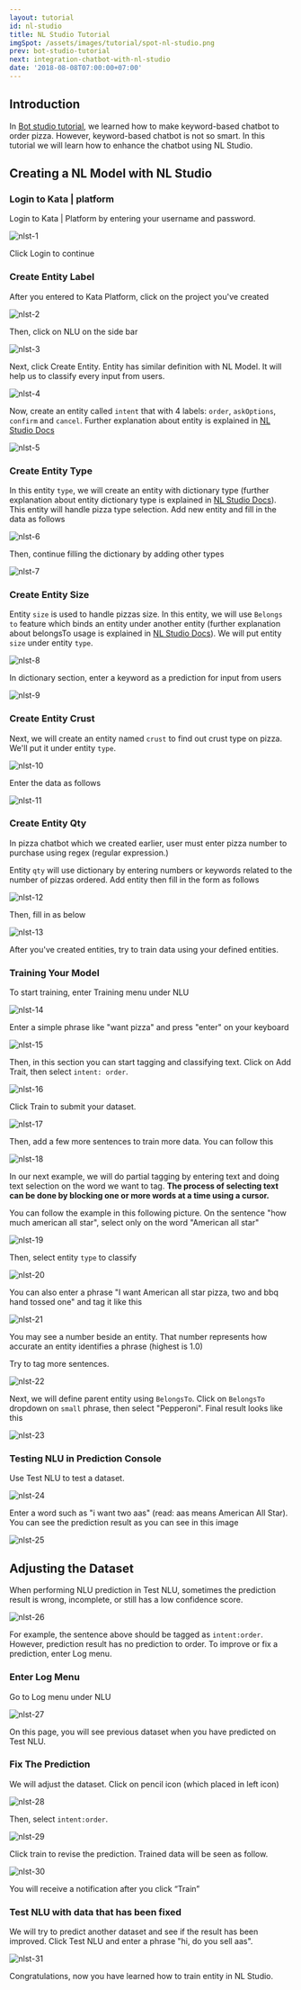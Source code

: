 ```yaml
---
layout: tutorial
id: nl-studio
title: NL Studio Tutorial
imgSpot: /assets/images/tutorial/spot-nl-studio.png
prev: bot-studio-tutorial
next: integration-chatbot-with-nl-studio
date: '2018-08-08T07:00:00+07:00'
---
```


## Introduction

In [Bot studio tutorial](/tutorials/bot-studio/), we learned how to make keyword-based chatbot to order pizza. However, keyword-based chatbot is not so smart. In this tutorial we will learn how to enhance the chatbot using NL Studio.

## Creating a NL Model with NL Studio

### Login to Kata | platform

Login to Kata | Platform by entering your username and password.

![nlst-1](/assets/images/tutorial/nl-studio/nlst-1.png)

Click Login to continue

### Create Entity Label

After you entered to Kata Platform, click on the project you've created

![nlst-2](/assets/images/tutorial/nl-studio/nlst-2.png)

Then, click on NLU on the side bar

![nlst-3](/assets/images/tutorial/nl-studio/nlst-3.png)

Next, click Create Entity. Entity has similar definition with NL Model. It will help us to classify every input from users.

![nlst-4](/assets/images/tutorial/nl-studio/nlst-4.png)

Now, create an entity called `intent` that with 4 labels: `order`, `askOptions`, `confirm` and `cancel`. Further explanation about entity is explained in [NL Studio Docs](https://docs.kata.ai/nl-studio/nlu/)

![nlst-5](/assets/images/tutorial/nl-studio/nlst-5.png)

### Create Entity Type

In this entity `type`, we will create an entity with dictionary type (further explanation about entity dictionary type is explained in [NL Studio Docs](https://docs.kata.ai/nl-studio/nlu/)). This entity will handle pizza type selection. Add new entity and fill in the data as follows

![nlst-6](/assets/images/tutorial/nl-studio/nlst-6.png)

Then, continue filling the dictionary by adding other types

![nlst-7](/assets/images/tutorial/nl-studio/nlst-7.png)

### Create Entity Size

Entity `size` is used to handle pizzas size. In this entity, we will use `Belongs to` feature which binds an entity under another entity (further explanation about belongsTo usage is explained in [NL Studio Docs](https://docs.kata.ai/nl-studio/nlu/)). We will put entity `size` under entity `type`.

![nlst-8](/assets/images/tutorial/nl-studio/nlst-8.png)

In dictionary section, enter a keyword as a prediction for input from users

![nlst-9](/assets/images/tutorial/nl-studio/nlst-9.png)

### Create Entity Crust

Next, we will create an entity named `crust` to find out crust type on pizza. We'll put it under entity `type`.

![nlst-10](/assets/images/tutorial/nl-studio/nlst-10.png)

Enter the data as follows

![nlst-11](/assets/images/tutorial/nl-studio/nlst-11.png)

### Create Entity Qty

In pizza chatbot which we created earlier, user must enter pizza number to purchase using regex (regular expression.)

Entity `qty` will use dictionary by entering numbers or keywords related to the number of pizzas ordered. Add entity then fill in the form as follows

![nlst-12](/assets/images/tutorial/nl-studio/nlst-12.png)

Then, fill in as below

![nlst-13](/assets/images/tutorial/nl-studio/nlst-13.png)

After you've created entities, try to train data using your defined entities.

### Training Your Model

To start training, enter Training menu under NLU

![nlst-14](/assets/images/tutorial/nl-studio/nlst-14.png)

Enter a simple phrase like "want pizza" and press "enter" on your keyboard

![nlst-15](/assets/images/tutorial/nl-studio/nlst-15.png)

Then, in this section you can start tagging and classifying text. Click on Add Trait, then select `intent: order`.

![nlst-16](/assets/images/tutorial/nl-studio/nlst-16.png)

Click Train to submit your dataset.

![nlst-17](/assets/images/tutorial/nl-studio/nlst-17.png)

Then, add a few more sentences to train more data. You can follow this

![nlst-18](/assets/images/tutorial/nl-studio/nlst-18.png)

In our next example, we will do partial tagging by entering text and doing text selection on the word we want to tag. **The process of selecting text can be done by blocking one or more words at a time using a cursor.**

You can follow the example in this following picture. On the sentence "how much american all star", select only on the word "American all star"

![nlst-19](/assets/images/tutorial/nl-studio/nlst-19.png)

Then, select entity `type` to classify

![nlst-20](/assets/images/tutorial/nl-studio/nlst-20.png)

You can also enter a phrase "I want American all star pizza, two and bbq hand tossed one" and tag it like this

![nlst-21](/assets/images/tutorial/nl-studio/nlst-21.png)

You may see a number beside an entity. That number represents how accurate an entity identifies a phrase (highest is 1.0)

Try to tag more sentences.

![nlst-22](/assets/images/tutorial/nl-studio/nlst-22.png)

Next, we will define parent entity using `BelongsTo`. Click on `BelongsTo` dropdown on `small` phrase, then select "Pepperoni". Final result looks like this

![nlst-23](/assets/images/tutorial/nl-studio/nlst-23.png)

### Testing NLU in Prediction Console

Use Test NLU to test a dataset.

![nlst-24](/assets/images/tutorial/nl-studio/nlst-24.png)

Enter a word such as "i want two aas" (read: aas means American All Star). You can see the prediction result as you can see in this image

![nlst-25](/assets/images/tutorial/nl-studio/nlst-25.png)

## Adjusting the Dataset

When performing NLU prediction in Test NLU, sometimes the prediction result is wrong, incomplete, or still has a low confidence score.

![nlst-26](/assets/images/tutorial/nl-studio/nlst-26.png)

For example, the sentence above should be tagged as `intent:order`. However, prediction result has no prediction to order. To improve or fix a prediction, enter Log menu.

### Enter Log Menu

Go to Log menu under NLU

![nlst-27](/assets/images/tutorial/nl-studio/nlst-27.png)

On this page, you will see previous dataset when you have predicted on Test NLU.

### Fix The Prediction

We will adjust the dataset. Click on pencil icon (which placed in left icon)

![nlst-28](/assets/images/tutorial/nl-studio/nlst-28.png)

Then, select `intent:order`.

![nlst-29](/assets/images/tutorial/nl-studio/nlst-29.png)

Click train to revise the prediction. Trained data will be seen as follow.

![nlst-30](/assets/images/tutorial/nl-studio/nlst-30.png)

You will receive a notification after you click “Train”

### Test NLU with data that has been fixed

We will try to predict another dataset and see if the result has been improved. Click Test NLU and enter a phrase "hi, do you sell aas".

![nlst-31](/assets/images/tutorial/nl-studio/nlst-31.png)

Congratulations, now you have learned how to train entity in NL Studio.

